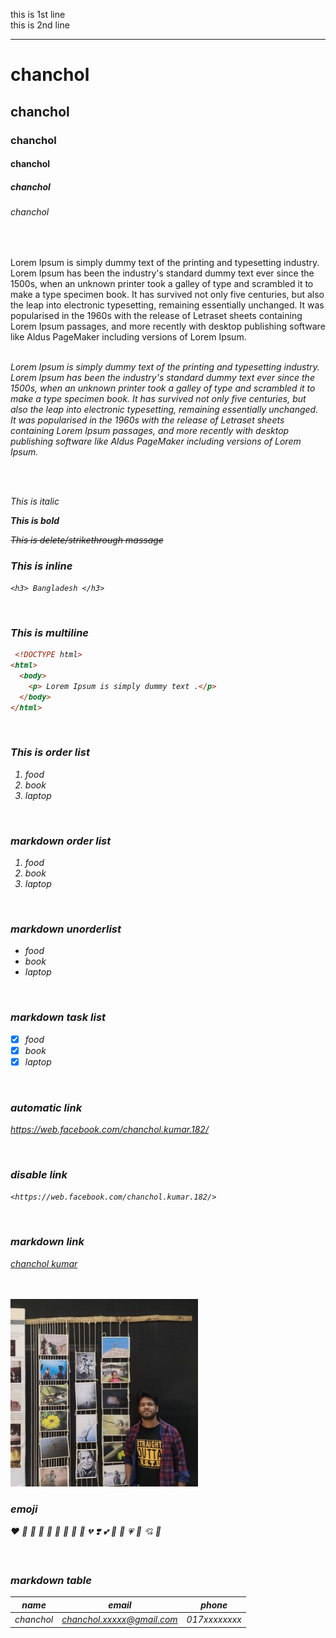 <!--markdown tutort-->
this is 1st line <br/>
this is 2nd line

---

# chanchol

## chanchol

### chanchol

#### chanchol

##### chanchol

###### chanchol

<br/>

<p>
Lorem Ipsum is simply dummy text of the printing and typesetting industry. Lorem Ipsum has been the industry's standard dummy text ever since the 1500s, when an unknown printer took a galley of type and scrambled it to make a type specimen book. It has survived not only five centuries, but also the leap into electronic typesetting, remaining essentially unchanged. It was popularised in the 1960s with the release of Letraset sheets containing Lorem Ipsum passages, and more recently with desktop publishing software like Aldus PageMaker including versions of Lorem Ipsum.
<p/>

<br/>

<i>
Lorem Ipsum is simply dummy text of the printing and typesetting industry. Lorem Ipsum has been the industry's standard dummy text ever since the 1500s, when an unknown printer took a galley of type and scrambled it to make a type specimen book. It has survived not only five centuries, but also the leap into electronic typesetting, remaining essentially unchanged. It was popularised in the 1960s with the release of Letraset sheets containing Lorem Ipsum passages, and more recently with desktop publishing software like Aldus PageMaker including versions of Lorem Ipsum. 
<i/>

<br/><br/>

_This is italic_

__This is bold__

~~This is delete/strikethrough massage~~

### This is inline
`<h3> Bangladesh </h3>`

<br/>

### This is multiline

```html
 <!DOCTYPE html>
<html>
  <body>
    <p> Lorem Ipsum is simply dummy text .</p>
  </body>
</html> 
```

<br/>

### This is order list
<ol>
    <li>food</li>
    <li>book</li>
    <li>laptop</li>
</ol>

<br/>

### markdown order list
1. food
2. book
3. laptop

<br/>

### markdown unorderlist

- food
- book
- laptop

<br/>

### markdown task list

- [x] food
- [x] book
- [x] laptop

<br/>

### automatic link
<https://web.facebook.com/chanchol.kumar.182/>

<br/>

### disable link
`<https://web.facebook.com/chanchol.kumar.182/>`

<br/>

### markdown link
[chanchol kumar](<https://web.facebook.com/chanchol.kumar.182/>)

<br/>
<br/>


<!--problem : not showing title bar-->
<img src="./me.jpg" width="300" title="profile image"/> 
<!--problem : not showing title bar-->

<br/>

### emoji

❤️ 🧡 💛 💚 💙 💜 🖤 🤍 🤎 💔 ❣️ 💕 💞 💓 💗 💖 💘 💝

<br/>

### markdown table
|name|  email|phone|
|----|---|---|
|chanchol|chanchol.xxxxx@gmail.com|017xxxxxxxx|
